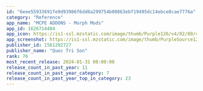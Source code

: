 ```yaml
---
id: "6eee55933691fe9d93986f6dd8a299754b00863ebf19495dc14ebce8cae7776a"
category: "Reference"
app_name: "MCPE ADDONS - Morph Mods"
app_id: 1626714484
app_icon: https://is1-ssl.mzstatic.com/image/thumb/Purple126/v4/82/89/c6/8289c625-29c3-ba04-4d3c-4def7923e1bb/AppIcon-1x_U007emarketing-0-10-0-85-220.png/1024x1024bb.png
app_screenshot: https://is1-ssl.mzstatic.com/image/thumb/PurpleSource126/v4/2c/49/f5/2c49f543-77fa-7db3-aa7b-a5cbe6bfdd66/b3066c14-21db-4a3f-9598-b239f1744426_IPX.png/2688x1242bb.png
publisher_id: 1561292727
publisher_name: "Quoc Tri Son"
rank: 76
most_recent_release: 2024-01-31 00:00:00
release_count_in_past_year: 11
release_count_in_past_year_category: 7
release_count_in_past_year_top_in_category: 23
---
```

